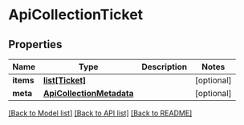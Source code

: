 # ApiCollectionTicket

## Properties
Name | Type | Description | Notes
------------ | ------------- | ------------- | -------------
**items** | [**list[Ticket]**](Ticket.md) |  | [optional] 
**meta** | [**ApiCollectionMetadata**](ApiCollectionMetadata.md) |  | [optional] 

[[Back to Model list]](../README.md#documentation-for-models) [[Back to API list]](../README.md#documentation-for-api-endpoints) [[Back to README]](../README.md)


